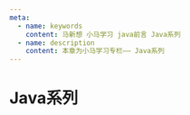 ```yaml
---
meta:
  - name: keywords
    content: 马新想 小马学习 java前言 Java系列
  - name: description
    content: 本章为小马学习专栏—— Java系列
---
```



# Java系列


